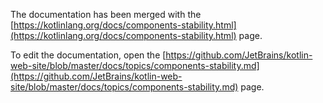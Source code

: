 The documentation has been merged with the [https://kotlinlang.org/docs/components-stability.html](https://kotlinlang.org/docs/components-stability.html) page.

To edit the documentation, open the [https://github.com/JetBrains/kotlin-web-site/blob/master/docs/topics/components-stability.md](https://github.com/JetBrains/kotlin-web-site/blob/master/docs/topics/components-stability.md) page.